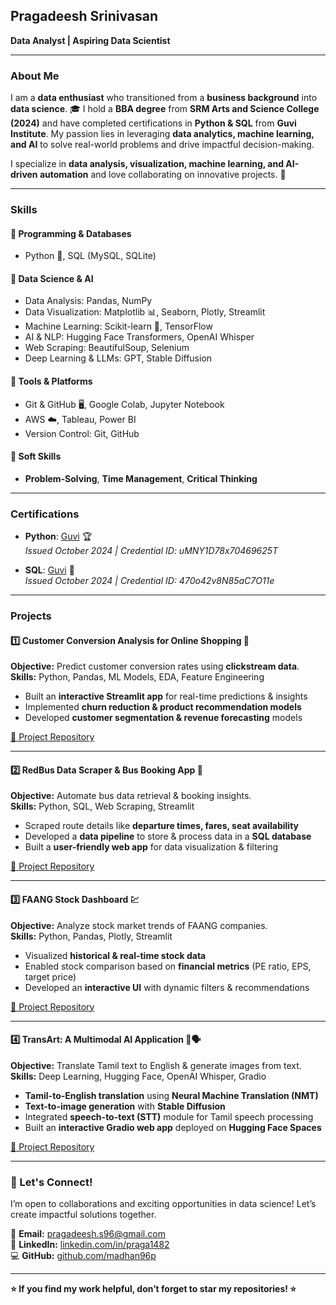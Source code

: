 ## **Pragadeesh Srinivasan**  
**Data Analyst | Aspiring Data Scientist**  

---

### **About Me**  
I am a **data enthusiast** who transitioned from a **business background** into **data science**. 🎓 I hold a **BBA degree** from **SRM Arts and Science College (2024)** and have completed certifications in **Python & SQL** from **Guvi Institute**. My passion lies in leveraging **data analytics, machine learning, and AI** to solve real-world problems and drive impactful decision-making.

I specialize in **data analysis, visualization, machine learning, and AI-driven automation** and love collaborating on innovative projects. 🚀

---

### **Skills**  
#### **🔹 Programming & Databases**  
- Python 🐍, SQL (MySQL, SQLite)  

#### **🔹 Data Science & AI**  
- Data Analysis: Pandas, NumPy  
- Data Visualization: Matplotlib 📊, Seaborn, Plotly, Streamlit  
- Machine Learning: Scikit-learn 🤖, TensorFlow  
- AI & NLP: Hugging Face Transformers, OpenAI Whisper  
- Web Scraping: BeautifulSoup, Selenium  
- Deep Learning & LLMs: GPT, Stable Diffusion  

#### **🔹 Tools & Platforms**  
- Git & GitHub 🖥️, Google Colab, Jupyter Notebook  
- AWS ☁️, Tableau, Power BI  
- Version Control: Git, GitHub  

#### **🔹 Soft Skills**  
- **Problem-Solving**, **Time Management**, **Critical Thinking**  

---

### **Certifications**  
- **Python**: [Guvi](https://www.guvi.in/verify-certificate?id=uMNY1D78x70469625T) 🏆  
  *Issued October 2024 | Credential ID: uMNY1D78x70469625T*  

- **SQL**: [Guvi](https://www.guvi.in/verify-certificate?id=470o42v8N85aC7O11e) 📜  
  *Issued October 2024 | Credential ID: 470o42v8N85aC7O11e*  

---

### **Projects**

#### **1️⃣ Customer Conversion Analysis for Online Shopping 🛒**  
**Objective:** Predict customer conversion rates using **clickstream data**.  
**Skills:** Python, Pandas, ML Models, EDA, Feature Engineering  
- Built an **interactive Streamlit app** for real-time predictions & insights  
- Implemented **churn reduction & product recommendation models**  
- Developed **customer segmentation & revenue forecasting** models  

[🔗 Project Repository](https://github.com/madhan96p/Customer_Conversion_Analysis)

---

#### **2️⃣ RedBus Data Scraper & Bus Booking App 🚌**  
**Objective:** Automate bus data retrieval & booking insights.  
**Skills:** Python, SQL, Web Scraping, Streamlit  
- Scraped route details like **departure times, fares, seat availability**  
- Developed a **data pipeline** to store & process data in a **SQL database**  
- Built a **user-friendly web app** for data visualization & filtering  

[🔗 Project Repository](https://github.com/madhan96p/Red_bus_final)

---

#### **3️⃣ FAANG Stock Dashboard 💹**  
**Objective:** Analyze stock market trends of FAANG companies.  
**Skills:** Python, Pandas, Plotly, Streamlit  
- Visualized **historical & real-time stock data**  
- Enabled stock comparison based on **financial metrics** (PE ratio, EPS, target price)  
- Developed an **interactive UI** with dynamic filters & recommendations  

[🔗 Project Repository](https://github.com/madhan96p/FAANG_Stock_Dashboard)

---

#### **4️⃣ TransArt: A Multimodal AI Application 🎨🗣️**  
**Objective:** Translate Tamil text to English & generate images from text.  
**Skills:** Deep Learning, Hugging Face, OpenAI Whisper, Gradio  
- **Tamil-to-English translation** using **Neural Machine Translation (NMT)**  
- **Text-to-image generation** with **Stable Diffusion**  
- Integrated **speech-to-text (STT)** module for Tamil speech processing  
- Built an **interactive Gradio web app** deployed on **Hugging Face Spaces**  

[🔗 Project Repository](https://github.com/madhan96p/TransArt_Multimodal_AI)

---

### **🚀 Let's Connect!**  
I’m open to collaborations and exciting opportunities in data science! Let’s create impactful solutions together.  

📩 **Email:** [pragadeesh.s96@gmail.com](mailto:pragadeesh.s96@gmail.com)  
🔗 **LinkedIn:** [linkedin.com/in/praga1482](https://www.linkedin.com/in/praga1482/)  
💻 **GitHub:** [github.com/madhan96p](https://github.com/madhan96p/)  

---

**⭐ If you find my work helpful, don’t forget to star my repositories! ⭐**

